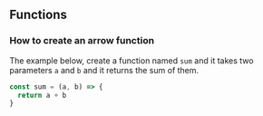 ## Functions

### How to create an arrow function

The example below, create a function named `sum` and it takes two parameters `a` and `b` and it returns the sum of them.

```javascript
const sum = (a, b) => {
  return a + b
}
```
